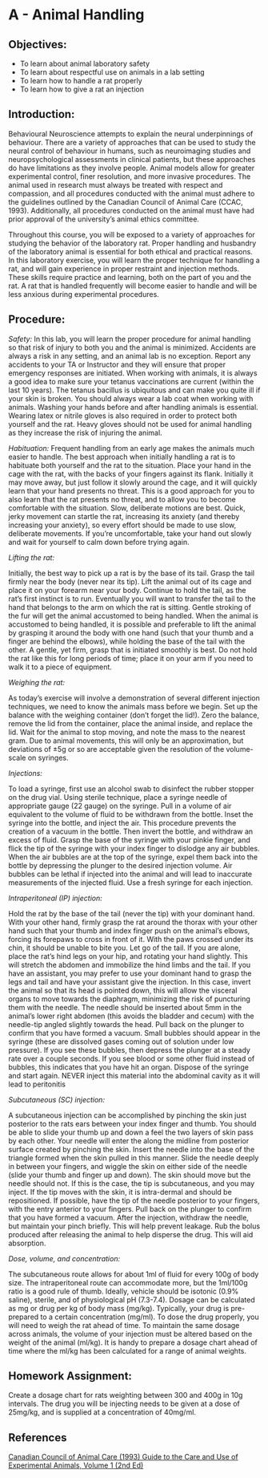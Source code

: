 # A - Animal Handling

## Objectives:

* To learn about animal laboratory safety
* To learn about respectful use on animals in a lab setting
* To learn how to handle a rat properly
* To learn how to give a rat an injection

## Introduction:

Behavioural Neuroscience attempts to explain the neural underpinnings of behaviour. There are a variety of approaches that can be used to study the neural control of behaviour in humans, such as neuroimaging studies and neuropsychological assessments in clinical patients, but these approaches do have limitations as they involve people. Animal models allow for greater experimental control, finer resolution, and more invasive procedures. The animal used in research must always be treated with respect and compassion, and all procedures conducted with the animal must adhere to the guidelines outlined by the Canadian Council of Animal Care \(CCAC, 1993\). Additionally, all procedures conducted on the animal must have had prior approval of the university’s animal ethics committee.

Throughout this course, you will be exposed to a variety of approaches for studying the behavior of the laboratory rat. Proper handling and husbandry of the laboratory animal is essential for both ethical and practical reasons. In this laboratory exercise, you will learn the proper technique for handling a rat, and will gain experience in proper restraint and injection methods. These skills require practice and learning, both on the part of you and the rat. A rat that is handled frequently will become easier to handle and will be less anxious during experimental procedures.

## Procedure:

_Safety:_ In this lab, you will learn the proper procedure for animal handling so that risk of injury to both you and the animal is minimized. Accidents are always a risk in any setting, and an animal lab is no exception. Report any accidents to your TA or Instructor and they will ensure that proper emergency responses are initiated. When working with animals, it is always a good idea to make sure your tetanus vaccinations are current \(within the last 10 years\). The tetanus bacillus is ubiquitous and can make you quite ill if your skin is broken. You should always wear a lab coat when working with animals. Washing your hands before and after handling animals is essential. Wearing latex or nitrile gloves is also required in order to protect both yourself and the rat. Heavy gloves should not be used for animal handling as they increase the risk of injuring the animal.

_Habituation:_ Frequent handling from an early age makes the animals much easier to handle. The best approach when initially handling a rat is to habituate both yourself and the rat to the situation. Place your hand in the cage with the rat, with the backs of your fingers against its flank. Initially it may move away, but just follow it slowly around the cage, and it will quickly learn that your hand presents no threat. This is a good approach for you to also learn that the rat presents no threat, and to allow you to become comfortable with the situation. Slow, deliberate motions are best. Quick, jerky movement can startle the rat, increasing its anxiety \(and thereby increasing your anxiety\), so every effort should be made to use slow, deliberate movements. If you’re uncomfortable, take your hand out slowly and wait for yourself to calm down before trying again.

_Lifting the rat:_

Initially, the best way to pick up a rat is by the base of its tail. Grasp the tail firmly near the body \(never near its tip\). Lift the animal out of its cage and place it on your forearm near your body. Continue to hold the tail, as the rat’s first instinct is to run. Eventually you will want to transfer the tail to the hand that belongs to the arm on which the rat is sitting. Gentle stroking of the fur will get the animal accustomed to being handled. When the animal is accustomed to being handled, it is possible and preferable to lift the animal by grasping it around the body with one hand \(such that your thumb and a finger are behind the elbows\), while holding the base of the tail with the other. A gentle, yet firm, grasp that is initiated smoothly is best. Do not hold the rat like this for long periods of time; place it on your arm if you need to walk it to a piece of equipment.

_Weighing the rat:_

As today’s exercise will involve a demonstration of several different injection techniques, we need to know the animals mass before we begin. Set up the balance with the weighing container \(don’t forget the lid!\). Zero the balance, remove the lid from the container, place the animal inside, and replace the lid. Wait for the animal to stop moving, and note the mass to the nearest gram. Due to animal movements, this will only be an approximation, but deviations of ±5g or so are acceptable given the resolution of the volume-scale on syringes.

_Injections:_

To load a syringe, first use an alcohol swab to disinfect the rubber stopper on the drug vial. Using sterile technique, place a syringe needle of appropriate gauge \(22 gauge\) on the syringe. Pull in a volume of air equivalent to the volume of fluid to be withdrawn from the bottle. Inset the syringe into the bottle, and inject the air. This procedure prevents the creation of a vacuum in the bottle. Then invert the bottle, and withdraw an excess of fluid. Grasp the base of the syringe with your pinkie finger, and flick the tip of the syringe with your index finger to dislodge any air bubbles. When the air bubbles are at the top of the syringe, expel them back into the bottle by depressing the plunger to the desired injection volume. Air bubbles can be lethal if injected into the animal and will lead to inaccurate measurements of the injected fluid. Use a fresh syringe for each injection.

_Intraperitoneal \(IP\) injection:_

Hold the rat by the base of the tail \(never the tip\) with your dominant hand. With your other hand, firmly grasp the rat around the thorax with your other hand such that your thumb and index finger push on the animal’s elbows, forcing its forepaws to cross in front of it. With the paws crossed under its chin, it should be unable to bite you. Let go of the tail. If you are alone, place the rat’s hind legs on your hip, and rotating your hand slightly. This will stretch the abdomen and immobilize the hind limbs and the tail. If you have an assistant, you may prefer to use your dominant hand to grasp the legs and tail and have your assistant give the injection. In this case, invert the animal so that its head is pointed down, this will allow the visceral organs to move towards the diaphragm, minimizing the risk of puncturing them with the needle. The needle should be inserted about 5mm in the animal’s lower right abdomen \(this avoids the bladder and cecum\) with the needle-tip angled slightly towards the head. Pull back on the plunger to confirm that you have formed a vacuum. Small bubbles should appear in the syringe \(these are dissolved gases coming out of solution under low pressure\). If you see these bubbles, then depress the plunger at a steady rate over a couple seconds. If you see blood or some other fluid instead of bubbles, this indicates that you have hit an organ. Dispose of the syringe and start again. NEVER inject this material into the abdominal cavity as it will lead to peritonitis

_Subcutaneous \(SC\) injection:_

A subcutaneous injection can be accomplished by pinching the skin just posterior to the rats ears between your index finger and thumb. You should be able to slide your thumb up and down a feel the two layers of skin pass by each other. Your needle will enter the along the midline from posterior surface created by pinching the skin. Insert the needle into the base of the triangle formed when the skin pulled in this manner. Slide the needle deeply in between your fingers, and wiggle the skin on either side of the needle \(slide your thumb and finger up and down\). The skin should move but the needle should not. If this is the case, the tip is subcutaneous, and you may inject. If the tip moves with the skin, it is intra-dermal and should be repositioned. If possible, have the tip of the needle posterior to your fingers, with the entry anterior to your fingers. Pull back on the plunger to confirm that you have formed a vacuum. After the injection, withdraw the needle, but maintain your pinch briefly. This will help prevent leakage. Rub the bolus produced after releasing the animal to help disperse the drug. This will aid absorption.

_Dose, volume, and concentration:_

The subcutaneous route allows for about 1ml of fluid for every 100g of body size. The intraperitoneal route can accommodate more, but the 1ml/100g ratio is a good rule of thumb. Ideally, vehicle should be isotonic \(0.9% saline\), sterile, and of physiological pH \(7.3-7.4\). Dosage can be calculated as mg or drug per kg of body mass \(mg/kg\). Typically, your drug is pre-prepared to a certain concentration \(mg/ml\). To dose the drug properly, you will need to weigh the rat ahead of time. To maintain the same dosage across animals, the volume of your injection must be altered based on the weight of the animal \(ml/kg\). It is handy to prepare a dosage chart ahead of time where the ml/kg has been calculated for a range of animal weights.

## Homework Assignment:

Create a dosage chart for rats weighting between 300 and 400g in 10g intervals. The drug you will be injecting needs to be given at a dose of 25mg/kg, and is supplied at a concentration of 40mg/ml.

## References

[Canadian Council of Animal Care \(1993\) Guide to the Care and Use of Experimental Animals, Volume 1 \(2nd Ed\)](http://www.ccac.ca/Documents/Standards/Guidelines/Experimental_Animals_Vol1.pdf)

